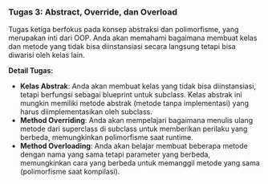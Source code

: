 ### Tugas 3: Abstract, Override, dan Overload
Tugas ketiga berfokus pada konsep abstraksi dan polimorfisme, yang merupakan inti dari OOP. Anda akan memahami bagaimana membuat kelas dan metode yang tidak bisa diinstansiasi secara langsung tetapi bisa diwarisi oleh kelas lain.

**Detail Tugas:**
- **Kelas Abstrak**: Anda akan membuat kelas yang tidak bisa diinstansiasi, tetapi berfungsi sebagai blueprint untuk subclass. Kelas abstrak ini mungkin memiliki metode abstrak (metode tanpa implementasi) yang harus diimplementasikan oleh subclass.
- **Method Overriding**: Anda akan mempelajari bagaimana menulis ulang metode dari superclass di subclass untuk memberikan perilaku yang berbeda, memungkinkan polimorfisme saat runtime.
- **Method Overloading**: Anda akan belajar membuat beberapa metode dengan nama yang sama tetapi parameter yang berbeda, memungkinkan cara yang berbeda untuk memanggil metode yang sama (polimorfisme saat kompilasi).

